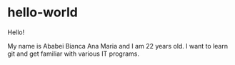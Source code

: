 # hello-world

Hello!

My name is Ababei Bianca Ana Maria and I am 22 years old.
I want to learn git and get familiar with various IT programs.
